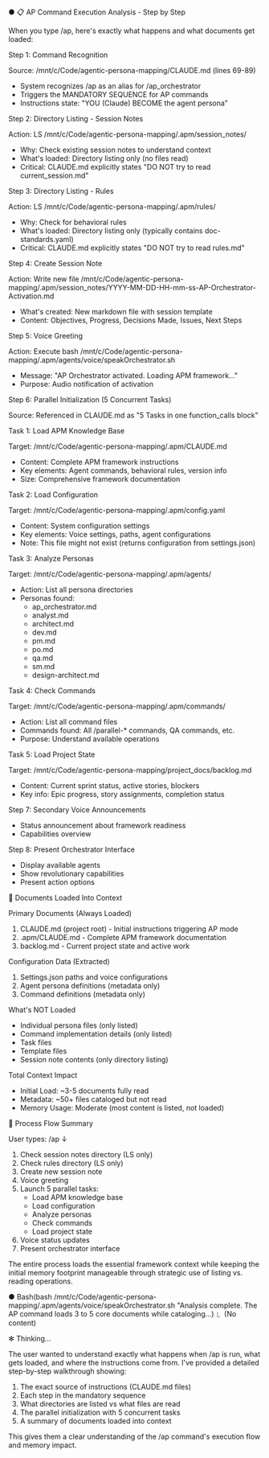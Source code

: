 ● 📋 AP Command Execution Analysis - Step by Step

  When you type /ap, here's exactly what happens and what documents get loaded:

  Step 1: Command Recognition

  Source: /mnt/c/Code/agentic-persona-mapping/CLAUDE.md (lines 69-89)
  - System recognizes /ap as an alias for /ap_orchestrator
  - Triggers the MANDATORY SEQUENCE for AP commands
  - Instructions state: "YOU (Claude) BECOME the agent persona"

  Step 2: Directory Listing - Session Notes

  Action: LS /mnt/c/Code/agentic-persona-mapping/.apm/session_notes/
  - Why: Check existing session notes to understand context
  - What's loaded: Directory listing only (no files read)
  - Critical: CLAUDE.md explicitly states "DO NOT try to read current_session.md"

  Step 3: Directory Listing - Rules

  Action: LS /mnt/c/Code/agentic-persona-mapping/.apm/rules/
  - Why: Check for behavioral rules
  - What's loaded: Directory listing only (typically contains doc-standards.yaml)
  - Critical: CLAUDE.md explicitly states "DO NOT try to read rules.md"

  Step 4: Create Session Note

  Action: Write new file /mnt/c/Code/agentic-persona-mapping/.apm/session_notes/YYYY-MM-DD-HH-mm-ss-AP-Orchestrator-Activation.md
  - What's created: New markdown file with session template
  - Content: Objectives, Progress, Decisions Made, Issues, Next Steps

  Step 5: Voice Greeting

  Action: Execute bash /mnt/c/Code/agentic-persona-mapping/.apm/agents/voice/speakOrchestrator.sh
  - Message: "AP Orchestrator activated. Loading APM framework..."
  - Purpose: Audio notification of activation

  Step 6: Parallel Initialization (5 Concurrent Tasks)

  Source: Referenced in CLAUDE.md as "5 Tasks in one function_calls block"

  Task 1: Load APM Knowledge Base

  Target: /mnt/c/Code/agentic-persona-mapping/.apm/CLAUDE.md
  - Content: Complete APM framework instructions
  - Key elements: Agent commands, behavioral rules, version info
  - Size: Comprehensive framework documentation

  Task 2: Load Configuration

  Target: /mnt/c/Code/agentic-persona-mapping/.apm/config.yaml
  - Content: System configuration settings
  - Key elements: Voice settings, paths, agent configurations
  - Note: This file might not exist (returns configuration from settings.json)

  Task 3: Analyze Personas

  Target: /mnt/c/Code/agentic-persona-mapping/.apm/agents/
  - Action: List all persona directories
  - Personas found:
    - ap_orchestrator.md
    - analyst.md
    - architect.md
    - dev.md
    - pm.md
    - po.md
    - qa.md
    - sm.md
    - design-architect.md

  Task 4: Check Commands

  Target: /mnt/c/Code/agentic-persona-mapping/.apm/commands/
  - Action: List all command files
  - Commands found: All /parallel-* commands, QA commands, etc.
  - Purpose: Understand available operations

  Task 5: Load Project State

  Target: /mnt/c/Code/agentic-persona-mapping/project_docs/backlog.md
  - Content: Current sprint status, active stories, blockers
  - Key info: Epic progress, story assignments, completion status

  Step 7: Secondary Voice Announcements

  - Status announcement about framework readiness
  - Capabilities overview

  Step 8: Present Orchestrator Interface

  - Display available agents
  - Show revolutionary capabilities
  - Present action options

  📂 Documents Loaded Into Context

  Primary Documents (Always Loaded)

  1. CLAUDE.md (project root) - Initial instructions triggering AP mode
  2. .apm/CLAUDE.md - Complete APM framework documentation
  3. backlog.md - Current project state and active work

  Configuration Data (Extracted)

  1. Settings.json paths and voice configurations
  2. Agent persona definitions (metadata only)
  3. Command definitions (metadata only)

  What's NOT Loaded

  - Individual persona files (only listed)
  - Command implementation details (only listed)
  - Task files
  - Template files
  - Session note contents (only directory listing)

  Total Context Impact

  - Initial Load: ~3-5 documents fully read
  - Metadata: ~50+ files cataloged but not read
  - Memory Usage: Moderate (most content is listed, not loaded)

  🔄 Process Flow Summary

  User types: /ap
      ↓
  1. Check session notes directory (LS only)
  2. Check rules directory (LS only)
  3. Create new session note
  4. Voice greeting
  5. Launch 5 parallel tasks:
     - Load APM knowledge base
     - Load configuration
     - Analyze personas
     - Check commands
     - Load project state
  6. Voice status updates
  7. Present orchestrator interface

  The entire process loads the essential framework context while keeping the initial memory footprint manageable through strategic use of listing vs. reading operations.

● Bash(bash /mnt/c/Code/agentic-persona-mapping/.apm/agents/voice/speakOrchestrator.sh "Analysis complete. The AP command loads 3 to 5 core documents while cataloging…)
  ⎿  (No content)

✻ Thinking…

  The user wanted to understand exactly what happens when /ap is run, what gets loaded, and where the instructions come from. I've provided a detailed step-by-step walkthrough showing:

  1. The exact source of instructions (CLAUDE.md files)
  2. Each step in the mandatory sequence
  3. What directories are listed vs what files are read
  4. The parallel initialization with 5 concurrent tasks
  5. A summary of documents loaded into context

  This gives them a clear understanding of the /ap command's execution flow and memory impact.
